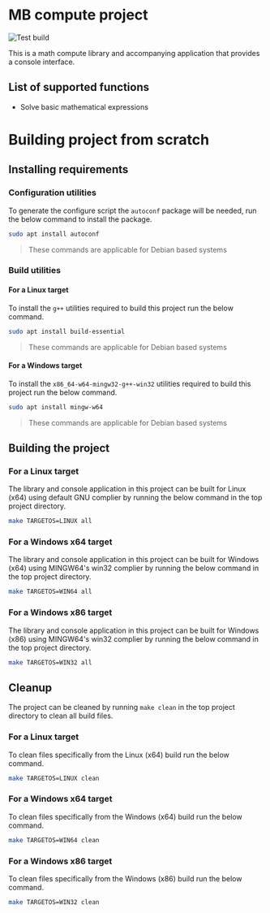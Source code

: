 # MB compute project 
![Test build](https://github.com/Rr42/mbcompute/actions/workflows/c-cpp.yml/badge.svg)

This is a math compute library and accompanying application that provides a console interface.

## List of supported functions
* Solve basic mathematical expressions

# Building project from scratch
## Installing requirements
### Configuration utilities
To generate the configure script the `autoconf` package will be needed, run the below command to install the package.
```Bash
sudo apt install autoconf
```
> These commands are applicable for Debian based systems

### Build utilities
#### For a Linux target
To install the `g++` utilities required to build this project run the below command.
```Bash
sudo apt install build-essential
```
> These commands are applicable for Debian based systems

#### For a Windows target
To install the `x86_64-w64-mingw32-g++-win32` utilities required to build this project run the below command.
```Bash
sudo apt install mingw-w64
```
> These commands are applicable for Debian based systems

## Building the project
### For a Linux target
The library and console application in this project can be built for Linux (x64) using default GNU complier by running the below command in the top project directory.
```Bash
make TARGETOS=LINUX all
```

### For a Windows x64 target
The library and console application in this project can be built for Windows (x64) using MINGW64's win32 complier by running the below command in the top project directory.
```Bash
make TARGETOS=WIN64 all
```

### For a Windows x86 target
The library and console application in this project can be built for Windows (x86) using MINGW64's win32 complier by running the below command in the top project directory.
```Bash
make TARGETOS=WIN32 all
```

## Cleanup
The project can be cleaned by running `make clean` in the top project directory to clean all build files.

### For a Linux target
To clean files specifically from the Linux (x64) build run the below command.
```Bash
make TARGETOS=LINUX clean
```

### For a Windows x64 target
To clean files specifically from the Windows (x64) build run the below command.
```Bash
make TARGETOS=WIN64 clean
```

### For a Windows x86 target
To clean files specifically from the Windows (x86) build run the below command.
```Bash
make TARGETOS=WIN32 clean
```